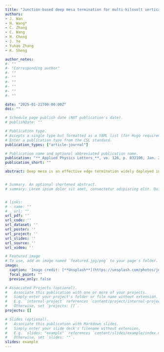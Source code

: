 ```yaml
---
title: "Junction-based deep mesa termination for multi-kilovolt vertical β-Ga2O3 power devices"
authors:
- J. Wan
- H. Wang*
- C. Zhang
- C. Wang
- H. Cheng
- J. Ye
- Yuhao Zhang
- K. Sheng

author_notes:
#- ""
#- "Corresponding author"
#- ""
#- ""
#- ""
#- ""
#- ""
#- ""

date: "2025-01-21T00:00:00Z"
doi: ""

# Schedule page publish date (NOT publication's date).
# publishDate: ""

# Publication type.
# Accepts a single type but formatted as a YAML list (for Hugo requirements).
# Enter a publication type from the CSL standard.
publication_types: ["article-journal"]

# Publication name and optional abbreviated publication name.
publication: "**_Applied Physics Letters_**, vo. 126, p. 032106, Jan. 2025"
publication_short: ""

abstract: Deep mesa is an effective edge termination widely deployed in high-voltage power devices. However, its effectiveness requires the minimal distance between mesa and electrode edge and is susceptible to charges in the dielectric passivation, posing challenges in practical implementation. Here, we propose a deep mesa termination encapsulated by p-type materials, which functions as a reduced-surface-field (RESURF) structure and enables a wide design and process window. We demonstrate the RESURF-mesa design in vertical Ga3O3 diodes. In this design, a 5 μm deep mesa, which is intentionally not aligned with the anode edge, is encapsulated by p-type nickel oxide (NiO). This termination has been applied to devices on three Ga_{2}O_{3} wafers with epitaxial doping concentrations ranging from 1.2 × 1016 to 5 × 1016 cm−3, enabling an average one-dimensional junction field of 4.2–4.4 MV/cm in all wafers. Additionally, the diode with 1.2 × 1016 cm−3 doping achieves a specific on-resistance (RON,sp) of 4.05 mΩ·cm2 and a breakdown voltage of 3214 V, resulting in a power figure of merit of 2.55 GW/cm2, which is among the highest in multi-kilovolt β-Ga2O3 diodes. The above results demonstrate the RESURF-mesa termination as a versatile and effective solution for wide bandgap and ultra-wide bandgap power devices.


# Summary. An optional shortened abstract.
# summary: Lorem ipsum dolor sit amet, consectetur adipiscing elit. Duis posuere tellus ac convallis placerat. Proin tincidunt magna sed ex sollicitudin condimentum.


# links:
# - name: ""
#   url: ""
url_pdf: ''
url_code: ''
url_dataset: ''
url_poster: ''
url_project: ''
url_slides: ''
url_source: ''
url_video: ''

# Featured image
# To use, add an image named `featured.jpg/png` to your page's folder. 
image:
  caption: 'Image credit: [**Unsplash**](https://unsplash.com/photos/jdD8gXaTZsc)'
  focal_point: ""
  preview_only: false

# Associated Projects (optional).
#   Associate this publication with one or more of your projects.
#   Simply enter your project's folder or file name without extension.
#   E.g. `internal-project` references `content/project/internal-project/index.md`.
#   Otherwise, set `projects: []`.
projects: []

# Slides (optional).
#   Associate this publication with Markdown slides.
#   Simply enter your slide deck's filename without extension.
#   E.g. `slides: "example"` references `content/slides/example/index.md`.
#   Otherwise, set `slides: ""`.
slides: example
---
```

